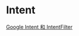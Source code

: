 # Intent



[Google Intent 和 IntentFilter](https://developer.android.google.cn/guide/components/intents-filters?hl=zh-CN)